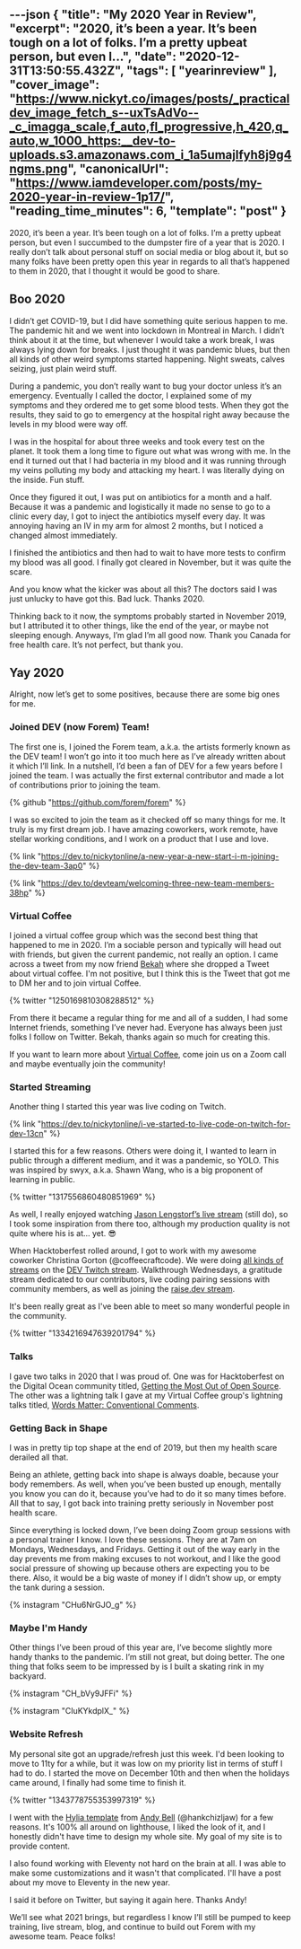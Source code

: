 ---json
{
  "title": "My 2020 Year in Review",
  "excerpt": "2020, it’s been a year. It’s been tough on a lot of folks. I’m a pretty upbeat person, but even I...",
  "date": "2020-12-31T13:50:55.432Z",
  "tags": [
    "yearinreview"
  ],
  "cover_image": "https://www.nickyt.co/images/posts/_practicaldev_image_fetch_s--uxTsAdVo--_c_imagga_scale,f_auto,fl_progressive,h_420,q_auto,w_1000_https:__dev-to-uploads.s3.amazonaws.com_i_1a5umajlfyh8j9g4ngms.png",
  "canonicalUrl": "https://www.iamdeveloper.com/posts/my-2020-year-in-review-1p17/",
  "reading_time_minutes": 6,
  "template": "post"
}
---

2020, it’s been a year. It’s been tough on a lot of folks. I’m a pretty upbeat person, but even I succumbed to the dumpster fire of a year that is 2020. I really don’t talk about personal stuff on social media or blog about it, but so many folks have been pretty open this year in regards to all that’s happened to them in 2020, that I thought it would be good to share.

## Boo 2020

I didn’t get COVID-19, but I did have something quite serious happen to me. The pandemic hit and we went into lockdown in Montreal in March. I didn’t think about it at the time, but whenever I would take a work break, I was always lying down for breaks. I just thought it was pandemic blues, but then all kinds of other weird symptoms started happening. Night sweats, calves seizing, just plain weird stuff.

During a pandemic, you don’t really want to bug your doctor unless it’s an emergency. Eventually I called the doctor, I explained some of my symptoms and they ordered me to get some blood tests. When they got the results, they said to go to emergency at the hospital right away because the levels in my blood were way off.

I was in the hospital for about three weeks and took every test on the planet. It took them a long time to figure out what was wrong with me. In the end it turned out that I had bacteria in my blood and it was running through my veins polluting my body and attacking my heart. I was literally dying on the inside. Fun stuff.

Once they figured it out, I was put on antibiotics for a month and a half. Because it was a pandemic and logistically it made no sense to go to a clinic every day, I got to inject the antibiotics myself every day. It was annoying having an IV in my arm for almost 2 months, but I noticed a changed almost immediately.

I finished the antibiotics and then had to wait to have more tests to confirm my blood was all good. I finally got cleared in November, but it was quite the scare.

And you know what the kicker was about all this? The doctors said I was just unlucky to have got this. Bad luck. Thanks 2020.

Thinking back to it now, the symptoms probably started in November 2019, but I attributed it to other things, like the end of the year, or maybe not sleeping enough. Anyways, I’m glad I’m all good now. Thank you Canada for free health care. It’s not perfect, but thank you.

## Yay 2020

Alright, now let’s get to some positives, because there are some big ones for me.

### Joined DEV (now Forem) Team!

The first one is, I joined the Forem team, a.k.a. the artists formerly known as the DEV team! I won’t go into it too much here as I’ve already written about it which I’ll link. In a nutshell, I’d been a fan of DEV for a few years before I joined the team. I was actually the first external contributor and made a lot of contributions prior to joining the team.

{% github "https://github.com/forem/forem" %}

I was so excited to join the team as it checked off so many things for me. It truly is my first dream job. I have amazing coworkers, work remote, have stellar working conditions, and I work on a product that I use and love.

{% link "https://dev.to/nickytonline/a-new-year-a-new-start-i-m-joining-the-dev-team-3ap0" %}

{% link "https://dev.to/devteam/welcoming-three-new-team-members-38hp" %}

### Virtual Coffee

I joined a virtual coffee group which was the second best thing that happened to me in 2020. I’m a sociable person and typically will head out with friends, but given the current pandemic, not really an option. I came across a tweet from my now friend [Bekah](https://dev.to/bekahhw) where she dropped a Tweet about virtual coffee. I'm not positive, but I think this is the Tweet that got me to DM her and to join virtual Coffee.

{% twitter "1250169810308288512" %}

From there it became a regular thing for me and all of a sudden, I had some Internet friends, something I’ve never had. Everyone has always been just folks I follow on Twitter. Bekah, thanks again so much for creating this.

If you want to learn more about [Virtual Coffee](https://virtualcoffee.io/), come join us on a Zoom call and maybe eventually join the community!

### Started Streaming

Another thing I started this year was live coding on Twitch.

{% link "https://dev.to/nickytonline/i-ve-started-to-live-code-on-twitch-for-dev-13cn" %}

I started this for a few reasons. Others were doing it, I wanted to learn in public through a different medium, and it was a pandemic, so YOLO. This was inspired by swyx, a.k.a. Shawn Wang, who is a big proponent of learning in public.

{% twitter "1317556860480851969" %}

As well, I really enjoyed watching [Jason Lengstorf’s live stream](https://www.learnwithjason.dev/) (still do), so I took some inspiration from there too, although my production quality is not quite where his is at… yet. 😎

When Hacktoberfest rolled around, I got to work with my awesome coworker Christina Gorton (@coffeecraftcode). We were doing <a href="https://www.iamdeveloper.com/pages/live-coding/#heading-other-live-codingstreaming-projects">all kinds of streams</a> on the [DEV Twitch stream](https://www.twitch.tv/thepracticaldev). Walkthrough Wednesdays, a gratitude stream dedicated to our contributors, live coding pairing sessions with community members, as well as joining the [raise.dev stream](https://www.twitch.tv/raisedevs).

It's been really great as I've been able to meet so many wonderful people in the community.

{% twitter "1334216947639201794" %}

### Talks

I gave two talks in 2020 that I was proud of. One was for Hacktoberfest on the Digital Ocean community titled, <a href="https://www.iamdeveloper.com/pages/talks/#heading-getting-the-most-out-of-open-source">Getting the Most Out of Open Source</a>. The other was a lightning talk I gave at my Virtual Coffee group's lightning talks titled, <a href="https://www.iamdeveloper.com/pages/talks/#heading-words-matter:-conventional-comments">Words Matter: Conventional Comments</a>.

### Getting Back in Shape

I was in pretty tip top shape at the end of 2019, but then my health scare derailed all that.

Being an athlete, getting back into shape is always doable, because your body remembers. As well, when you’ve been busted up enough, mentally you know you can do it, because you’ve had to do it so many times before. All that to say, I got back into training pretty seriously in November post health scare.

Since everything is locked down, I’ve been doing Zoom group sessions with a personal trainer I know. I love these sessions. They are at 7am on Mondays, Wednesdays, and Fridays. Getting it out of the way early in the day prevents me from making excuses to not workout, and I like the good social pressure of showing up because others are expecting you to be there. Also, it would be a big waste of money if I didn’t show up, or empty the tank during a session.

{% instagram "CHu6NrGJO_g" %}

### Maybe I'm Handy

Other things I’ve been proud of this year are, I’ve become slightly more handy thanks to the pandemic. I’m still not great, but doing better. The one thing that folks seem to be impressed by is I built a skating rink in my backyard.

{% instagram "CH_bVy9JFFi" %}

{% instagram "CIuKYkdplX_" %}

### Website Refresh

My personal site got an upgrade/refresh just this week. I'd been looking to move to 11ty for a while, but it was low on my priority list in terms of stuff I had to do. I started the move on December 10th and then when the holidays came around, I finally had some time to finish it.

{% twitter "1343778755353997319" %}

I went with the [Hylia template](https://hylia.website) from [Andy Bell](https://www.twitter.com/piccalilli_) (@hankchizljaw) for a few reasons. It's 100% all around on lighthouse, I liked the look of it, and I honestly didn't have time to design my whole site. My goal of my site is to provide content.

I also found working with Eleventy not hard on the brain at all. I was able to make some customizations and it wasn't that complicated. I'll have a post about my move to Eleventy in the new year.

I said it before on Twitter, but saying it again here. Thanks Andy!

We’ll see what 2021 brings, but regardless I know I’ll still be pumped to keep training, live stream, blog, and continue to build out Forem with my awesome team. Peace folks!
